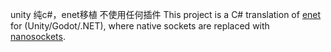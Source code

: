 unity 纯c#，enet移植  不使用任何插件
This project is a C# translation of [enet](https://github.com/lsalzman/enet) for (Unity/Godot/.NET), where native sockets are replaced with [nanosockets](https://github.com/nxrighthere/NanoSockets). 

